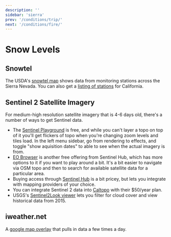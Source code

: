 ```yaml
---
description: ''
sidebar: 'sierra'
prev: '/conditions/trip/'
next: '/conditions/fire/'
---
```


# Snow Levels

## Snowtel

The USDA's [snowtel map](https://www.nrcs.usda.gov/wps/portal/wcc/home/quicklinks/imap#version=115&elements=&networks=!&states=CA&counties=!&hucs=&minElevation=&maxElevation=&elementSelectType=all&activeOnly=true&activeForecastPointsOnly=false&hucLabels=false&hucIdLabels=false&hucParameterLabels=false&stationLabels=&overlays=&hucOverlays=&basinOpacity=100&basinNoDataOpacity=100&basemapOpacity=100&maskOpacity=0&mode=data&openSections=dataElement,parameter,date,basin,elements,location,networks&controlsOpen=true&popup=&popupMulti=&base=esriNgwm&displayType=station&basinType=6&dataElement=WTEQ&depth=-8&parameter=PCTPORMED&frequency=DAILY&duration=I&customDuration=&dayPart=E&year=2020&month=6&day=7&monthPart=E&forecastPubMonth=6&forecastPubDay=1&forecastExceedance=50&seqColor=1&divColor=3&scaleType=D&scaleMin=&scaleMax=&referencePeriodType=POR&referenceBegin=1981&referenceEnd=2010&minimumYears=20&hucAssociations=true&lat=37.936&lon=-118.875&zoom=8.0) shows data from monitoring stations across the Sierra Nevada. You can also get a [listing of stations](https://wcc.sc.egov.usda.gov/reportGenerator/view/customMultipleStationReport/daily/state=%22CA%22%20AND%20network=%22SNTLT%22,%22SNTL%22%20AND%20element=%22SNWD%22%20AND%20outServiceDate=%222100-01-01%22%7cname/0,0/name,stationId,WTEQ::value,WTEQ::delta,SNWD::value,SNWD::delta?fitToScreen=false) for California.

## Sentinel 2 Satellite Imagery

For medium-high resolution satellite imagery that is 4-6 days old, there's a number of ways to get Sentinel data. 

* The [Sentinel Playground](https://www.sentinel-hub.com/explore/sentinelplayground/) is free, and while you can't layer a topo on top of it you'll get flickers of topo when you're changing zoom levels and tiles load. In the left menu sidebar, go from rendering to effects, and toggle "show aquisition dates" to able to see when the actual imagery is from. 
* [EO Browser](https://apps.sentinel-hub.com/eo-browser/?zoom=10&lat=37.35761&lng=-118.9016&themeId=DEFAULT-THEME) is another free offering from Sentinel Hub, which has more options to it if you want to play around a bit. It's a bit easier to navigate via OSM topo and then to search for available satellite data for a particular area.
* Buying access through [Sentinel Hub](https://www.sentinel-hub.com/) is a bit pricey, but lets you integrate with mapping providers of your choice.
* You can integrate Sentinel 2 data into [Caltopo](https://caltopo.com/) with their $50/year plan.
* USGS's [Sentinel2Look viewer](https://landlook.usgs.gov/sentinel2/viewer.html) lets you filter for cloud cover and view historical data from 2015.

## iweather.net

A [google map overlay](https://www.iweathernet.com/snow/snow-depth-and-percent-coverage) that pulls in data a few times a day.
